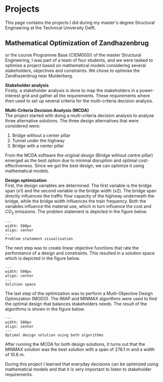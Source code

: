 # Projects
This page contains the projects I did during my master's degree Structural Engineering at the Technical University Delft.

## Mathematical Optimization of Zandhazenbrug
or the course Programme Base (CIEM000)) of the master Structural Engineering, I was part of a team of four students, and we were tasked to optimise a project based on mathematical models considering several stakeholders, objectives and constraints. We chose to optimise the Zandhazenbrug near Muiderberg. 

**Stakeholder analysis**\
Firstly, a stakeholder analysis is done to map the stakeholders in a power-interest grid and gather all the requirements. These requirements where then used to set up several criteria for the multi-criteria decision analysis.

**Multi-Criteria Decision Analysis (MCDA)**\
The project started with doing a multi-criteria decision analysis to analyse three alternative solutions. The three design alternatives that were considered were:

1. Bridge without a center pillar
2. Tunnel under the highway
3. Bridge with a center pillar

From the MCDA software the original design (Bridge without centre pillar) emerged as the best option due to minimal disruption and optimal cost-effectiveness. Since we got the best design, we can optimize it using mathematical models.

**Design optimization**\
First, the design variables are determined. The first variable is the bridge span (x1) and the second variable is the bridge width (x2). The bridge span directly influences the traffic flow capacity of the highway underneath the bridge, while the bridge width influences the train frequency. Both the variables influence the material use, which in turn influence the cost and $CO_2$ emissions. The problem statement is depicted in the figure below.

```{figure} ../../figures/MSc/CIEM0000_Flowchart.jpg
---
width: 500px
align: center
---
Problem statement visualisation
```

The next step was to create linear objective functions that rate the performance of a design and constraints. This resulted in a solution space which is depicted in the figure below.

```{figure} ../../figures/MSc/CIEM0000_Solution_Space.jpg
---
width: 500px
align: center
---
Solution space
```

The last step of the optimization was to perform a Multi-Objective Design Optimization (MODO). The IMAP and MINMAX algorithms were used to find the optimal design that balances stakeholders needs. The result of the algorithms is shown in the figure below. 

```{figure} ../../figures/MSc/CIEM0000_Optimal_Solution.jpg
---
width: 500px
align: center
---
Optimal design solution using both algorithms
```

After running the MCDA for both design solutions, it turns out that the MINMAX solution was the best solution with a span of 276.1 m and a width of 10.6 m. 

During this project I learned that everyday decisions can be optimized using mathematical models and that it is very important to listen to stakeholder requirements.